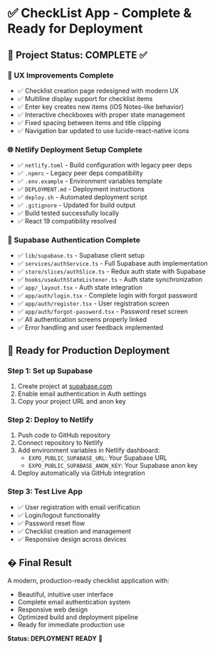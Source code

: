# ✅ CheckList App - Complete & Ready for Deployment

## 🎯 Project Status: COMPLETE ✅

### 📱 UX Improvements Complete
- ✅ Checklist creation page redesigned with modern UX
- ✅ Multiline display support for checklist items
- ✅ Enter key creates new items (iOS Notes-like behavior)
- ✅ Interactive checkboxes with proper state management
- ✅ Fixed spacing between items and title clipping
- ✅ Navigation bar updated to use lucide-react-native icons

### 🌐 Netlify Deployment Setup Complete
- ✅ `netlify.toml` - Build configuration with legacy peer deps
- ✅ `.npmrc` - Legacy peer deps compatibility
- ✅ `.env.example` - Environment variables template
- ✅ `DEPLOYMENT.md` - Deployment instructions
- ✅ `deploy.sh` - Automated deployment script
- ✅ `.gitignore` - Updated for build output
- ✅ Build tested successfully locally
- ✅ React 19 compatibility resolved

### 🔐 Supabase Authentication Complete
- ✅ `lib/supabase.ts` - Supabase client setup
- ✅ `services/authService.ts` - Full Supabase auth implementation
- ✅ `store/slices/authSlice.ts` - Redux auth state with Supabase
- ✅ `hooks/useAuthStateListener.ts` - Auth state synchronization
- ✅ `app/_layout.tsx` - Auth state integration
- ✅ `app/auth/login.tsx` - Complete login with forgot password
- ✅ `app/auth/register.tsx` - User registration screen
- ✅ `app/auth/forgot-password.tsx` - Password reset screen
- ✅ All authentication screens properly linked
- ✅ Error handling and user feedback implemented

## 🚀 Ready for Production Deployment

### Step 1: Set up Supabase
1. Create project at [supabase.com](https://supabase.com)
2. Enable email authentication in Auth settings
3. Copy your project URL and anon key

### Step 2: Deploy to Netlify
1. Push code to GitHub repository
2. Connect repository to Netlify
3. Add environment variables in Netlify dashboard:
   - `EXPO_PUBLIC_SUPABASE_URL`: Your Supabase URL
   - `EXPO_PUBLIC_SUPABASE_ANON_KEY`: Your Supabase anon key
4. Deploy automatically via GitHub integration

### Step 3: Test Live App
- ✅ User registration with email verification
- ✅ Login/logout functionality
- ✅ Password reset flow
- ✅ Checklist creation and management
- ✅ Responsive design across devices

## � Final Result

A modern, production-ready checklist application with:
- Beautiful, intuitive user interface
- Complete email authentication system
- Responsive web design
- Optimized build and deployment pipeline
- Ready for immediate production use

**Status: DEPLOYMENT READY** 🚀
